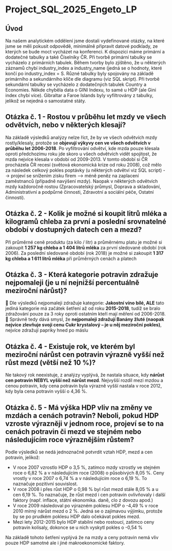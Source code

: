 # Project_SQL_2025_Engeto_LP

## Úvod
  Na našem analytickém oddělení jsme dostali vydefinované otázky, na které jsme se měli pokusit odpovědě, minimálně připravit datové podklady, ze kterých se bude moct vycházet na konferenci. K dispozici máme primární a dodatečné tabulky a také Číselníky ČR.
  Při tvorbě primární tabulky se vycházelo z primárních tabulek. Během tvorby bylo zjištěno, že u některých záznamů chybí industry_index a industry_name (jedná se o hodnoty, které končí po industry_index = S. Různé tabulky byly spojovány na základě primárního a sekundárního klíče dle diagramu (viz SQL skript).
  Při tvorbě sekundární tabulky se vycházelo z dodatečných tabulek Country a Economies. Někde chyběla data o GINI Indexu, to samé u HDP (ale Gini index chybí více). Gibraltar a Faroe Islands byly vyfiltrovány z tabulky, jelikož se nejedná o samostatné státy.
  
## Otázka č. 1 - Rostou v průběhu let mzdy ve všech odvětvích, nebo v některých klesají?
  Na základě výsledků analýzy nelze říct, že by ve všech odvětvích mzdy rostly/klesaly, protože se **objevují výkyvy cen ve všech odvětvích v průběhu let 2006-2018**. Po vyfiltrování odvětví, kde mzda pouze klesala oproti předchozímu roku jde skoro u všech odvětvích vidět spojitost, že mzda nejvíce klesala v období od 2009-2013. V tomto období si ČR procházela ČR recesí (světová ekonomická krize od roku 2008), což mělo za následek celkový pokles poptávky (u některých odvětví viz SQL script) --> projeví se snížením zisku firem --> méně peněz na zaplacení zaměstnanců (případně navýšení mzdy). Naopak v některých odvětvích mzdy každoročně rostou (Zpracovatelský průmysl, Doprava a skladování, Administrativní a podpůrné činnosti, Zdravotní a sociální péče, Ostatní činnosti).

## Otázka č. 2 - Kolik je možné si koupit litrů mléka a kilogramů chleba za první a poslední srovnatelné období v dostupných datech cen a mezd?
  Při průměrné ceně produktu (za kilo / litr) a průměrnému platu je možné si zakoupit **1 257 kg chleba a 1 404 litrů mléka** za první sledované období (rok 2006).
Za poslední sledované období (rok 2018) je možné si zakoupit **1 317 kg chleba a 1 611 litrů mléka** při průměrných cenách a platech

## Otázka č. 3 - Která kategorie potravin zdražuje nejpomaleji (je u ní nejnižší percentuálně meziroční nárůst)?
  	Dle výsledků nejpomaleji zdražuje kategorie: **Jakostní víno bílé, ALE** tato jediná kategorie má začátek šetření až od roku **2015-2018**, tudíž se bralo zdražování pouze za 3 roky oproti ostatním kteří mají měření od 2006-2018.
  	Správně tedy dává smysl, že **nejpomaleji zdražují Banány žluté (naopak nejvíce zlevňuje svoji cenu Cukr krystalový – je u něj meziroční pokles)**, nejvíce zdražují papriky hned po máslu

## Otázka č. 4 - Existuje rok, ve kterém byl meziroční nárůst cen potravin výrazně vyšší než růst mezd (větší než 10 %)?
  Ne takový rok neexistuje, z analýzy vyplývá, že nastala situace, kdy **nárůst cen potravin NEBYL vyšší než nárůst mezd**. Nejvyšší rozdíl mezi mzdou a cenou potravin, kdy cena potravin byla výrazně vyšší nastala v roce 2012, kdy byla cena potravin vyšší o 4,36 %.

## Otázka č. 5 - Má výška HDP vliv na změny ve mzdách a cenách potravin? Neboli, pokud HDP vzroste výrazněji v jednom roce, projeví se to na cenách potravin či mezd ve stejném nebo následujícím roce výraznějším růstem?
  Podle výsledků se nedá jednoznačně potvrdit vztah HDP, mezd a cen potravin, jelikož:
  - V roce 2007 vzrostlo HDP o 3,5 %, zatímco mzdy vzrostly ve stejném roce o 6,82 % a v následujícím roce (2008) o působivých 8,05 %. Ceny vrostly v roce 2007 o 6,74 % a     v následujícím roce o 6,19 %. To naznačuje pozitivní souvislost.
  - V roce 2008 i přes růst HDP o 0,98 % byl růst mezd stále 8,05 % a u cen 6,19 %. To naznačuje, že růst mezd i cen potravin ovlivňovaly i další faktory (např. inflace,      státní ekonomika. daně, clo z dovozu apod.)
  - V roce 2009 následoval po výrazném poklesu HDP o -4,49 % v roce 2010 mírný nárůst mezd o 2 %. Jedná se o zajímavou výjimku, protože by se po prudkém poklesu HDP dalo      očekávat pokles mezd.
  - Mezi lety 2012-2015 bylo HDP stabilní nebo rostoucí, zatímco ceny potravin kolísaly, dokonce se u nich vyskytl pokles o -0,54 %

  Na základě tohoto šetření vyplývá že na mzdy a ceny potravin nemá vliv pouze HDP samotné ale i jiné makroekonomické faktory.

  
